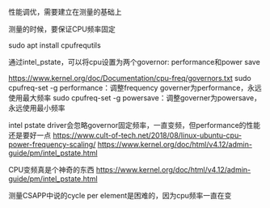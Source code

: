 性能调优，需要建立在测量的基础上

测量的时候，要保证CPU频率固定

sudo apt install cpufrequtils

通过intel_pstate，可以将cpu设置为两个governor: performance和power save

https://www.kernel.org/doc/Documentation/cpu-freq/governors.txt
sudo cpufreq-set -g performance：调整frequency governer为performance，永远使用最大频率
sudo cpufreq-set -g powersave：调整governer为powersave，永远使用最小频率

intel pstate driver会忽略governor固定频率，一直变频，但performance的性能还是要好一点
https://www.cult-of-tech.net/2018/08/linux-ubuntu-cpu-power-frequency-scaling/
https://www.kernel.org/doc/html/v4.12/admin-guide/pm/intel_pstate.html

CPU变频真是个神奇的东西
https://www.kernel.org/doc/html/v4.12/admin-guide/pm/intel_pstate.html

测量CSAPP中说的cycle per element是困难的，因为cpu频率一直在变
